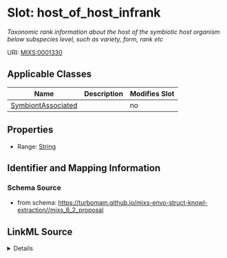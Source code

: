 # Slot: host_of_host_infrank


_Taxonomic rank information about the host of the symbiotic host organism below subspecies level, such as variety, form, rank etc_



URI: [MIXS:0001330](https://w3id.org/mixs/0001330)



<!-- no inheritance hierarchy -->




## Applicable Classes

| Name | Description | Modifies Slot |
| --- | --- | --- |
[SymbiontAssociated](SymbiontAssociated.md) |  |  no  |







## Properties

* Range: [String](String.md)





## Identifier and Mapping Information







### Schema Source


* from schema: https://turbomam.github.io/mixs-envo-struct-knowl-extraction//mixs_6_2_proposal




## LinkML Source

<details>
```yaml
name: host_of_host_infrank
description: Taxonomic rank information about the host of the symbiotic host organism
  below subspecies level, such as variety, form, rank etc
title: host of the symbiotic host infra-specific rank
notes:
- host
- host.
- rank
- symbiosis
from_schema: https://turbomam.github.io/mixs-envo-struct-knowl-extraction//mixs_6_2_proposal
rank: 1000
slot_uri: MIXS:0001330
multivalued: false
alias: host_of_host_infrank
domain_of:
- SymbiontAssociated
range: string
required: false
recommended: false

```
</details>